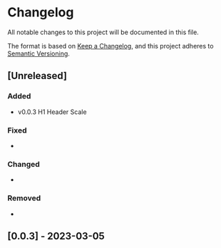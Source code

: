 # Changelog

All notable changes to this project will be documented in this file.

The format is based on [Keep a Changelog](https://keepachangelog.com/en/1.1.0/),
and this project adheres to [Semantic Versioning](https://semver.org/spec/v2.0.0.html).

## [Unreleased]

### Added

- v0.0.3 H1 Header Scale

### Fixed
- 

### Changed

- 

### Removed

- 

## [0.0.3] - 2023-03-05

